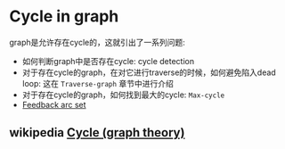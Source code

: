 # Cycle in graph

graph是允许存在cycle的，这就引出了一系列问题:

- 如何判断graph中是否存在cycle: cycle detection
- 对于存在cycle的graph，在对它进行traverse的时候，如何避免陷入dead loop: 这在 `Traverse-graph` 章节中进行介绍
- 对于存在cycle的graph，如何找到最大的cycle: `Max-cycle` 
- [Feedback arc set](https://en.wikipedia.org/wiki/Feedback_arc_set) 



## wikipedia [Cycle (graph theory)](https://en.wikipedia.org/wiki/Cycle_(graph_theory))